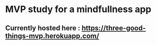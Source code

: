 # MVP study for a mindfullness app

## Currently hosted here : https://three-good-things-mvp.herokuapp.com/
